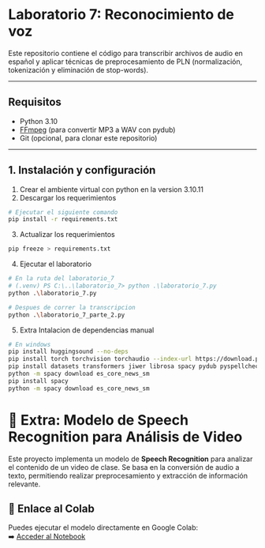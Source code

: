 # Laboratorio 7: Reconocimiento de voz

Este repositorio contiene el código para transcribir archivos de audio en español y aplicar técnicas de preprocesamiento de PLN (normalización, tokenización y eliminación de stop-words).

---

## Requisitos

- Python 3.10  
- [FFmpeg](https://ffmpeg.org/) (para convertir MP3 a WAV con pydub)  
- Git (opcional, para clonar este repositorio)  

---

## 1. Instalación y configuración

1. Crear el ambiente virtual con python en la version 3.10.11
2. Descargar los requerimientos
```bash
# Ejecutar el siguiente comando
pip install -r requirements.txt
```
3. Actualizar los requerimientos
```bash
pip freeze > requirements.txt
```
4. Ejecutar el laboratorio
```bash
# En la ruta del laboratorio_7
# (.venv) PS C:\..\laboratorio_7> python .\laboratorio_7.py
python .\laboratorio_7.py

# Despues de correr la transcripcion
python .\laboratorio_7_parte_2.py

```
5. Extra
Intalacion de dependencias manual
```bash
# En windows
pip install huggingsound --no-deps
pip install torch torchvision torchaudio --index-url https://download.pytorch.org/whl/cu118
pip install datasets transformers jiwer librosa spacy pydub pyspellchecker
python -m spacy download es_core_news_sm
pip install spacy
python -m spacy download es_core_news_sm
```

# 🎤 Extra: Modelo de Speech Recognition para Análisis de Video

Este proyecto implementa un modelo de **Speech Recognition** para analizar el contenido de un video de clase. Se basa en la conversión de audio a texto, permitiendo realizar preprocesamiento y extracción de información relevante.

## 🔗 Enlace al Colab  
Puedes ejecutar el modelo directamente en Google Colab:  
➡️ [Acceder al Notebook](https://colab.research.google.com/drive/1guc0_eZazL3Ou3ZBPvGZFawmtidSI0SB?authuser=2#scrollTo=MAtz2e03OxXx)
